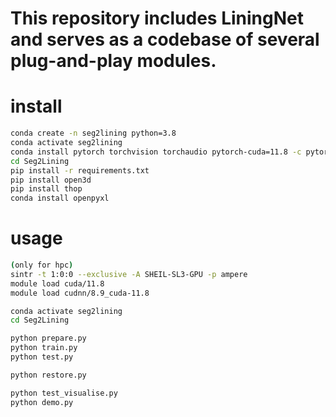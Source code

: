 # This repository includes LiningNet and serves as a codebase of several plug-and-play modules.

# install

```bash
conda create -n seg2lining python=3.8
conda activate seg2lining
conda install pytorch torchvision torchaudio pytorch-cuda=11.8 -c pytorch -c nvidia
cd Seg2Lining
pip install -r requirements.txt
pip install open3d
pip install thop
conda install openpyxl
```

# usage

```bash
(only for hpc)
sintr -t 1:0:0 --exclusive -A SHEIL-SL3-GPU -p ampere
module load cuda/11.8
module load cudnn/8.9_cuda-11.8

conda activate seg2lining
cd Seg2Lining

python prepare.py
python train.py
python test.py

python restore.py

python test_visualise.py
python demo.py
```